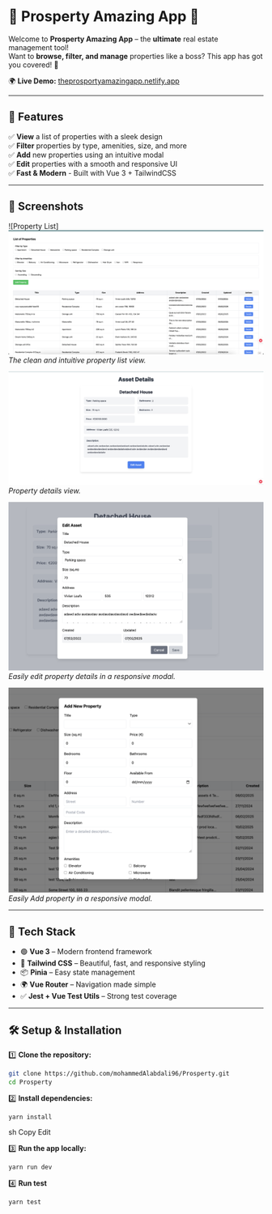 # 🏡 Prosperty Amazing App 🚀

Welcome to **Prosperty Amazing App** – the **ultimate** real estate management tool!  
Want to **browse, filter, and manage** properties like a boss? This app has got you covered! 🎉

🌍 **Live Demo:** [theprosportyamazingapp.netlify.app](https://theprosportyamazingapp.netlify.app/)

---

## 🎯 Features

✅ **View** a list of properties with a sleek design  
✅ **Filter** properties by type, amenities, size, and more  
✅ **Add** new properties using an intuitive modal  
✅ **Edit** properties with a smooth and responsive UI  
✅ **Fast & Modern** - Built with Vue 3 + TailwindCSS

---

## 📸 Screenshots

![Property List] ![alt text](src/assets/screenshots/property-list.png)
_The clean and intuitive property list view._

![Property Details](src/assets/screenshots/property-details.png)  
_Property details view._

![Edit Modal](src/assets/screenshots/edite.png)  
_Easily edit property details in a responsive modal._

![Add Modal](src/assets/screenshots/add.png)  
_Easily Add property in a responsive modal._

---

## 🚀 Tech Stack

- 🟢 **Vue 3** – Modern frontend framework
- 🎨 **Tailwind CSS** – Beautiful, fast, and responsive styling
- 📦 **Pinia** – Easy state management
- 🌍 **Vue Router** – Navigation made simple
- ✅ **Jest + Vue Test Utils** – Strong test coverage

---

## 🛠 Setup & Installation

1️⃣ **Clone the repository:**

```sh
git clone https://github.com/mohammedAlabdali96/Prosperty.git
cd Prosperty
```

2️⃣ **Install dependencies:**


```sh
yarn install

```



sh
Copy
Edit


3️⃣ **Run the app locally:**


```sh
yarn run dev

```

4️⃣ **Run test**


```sh
yarn test

```
